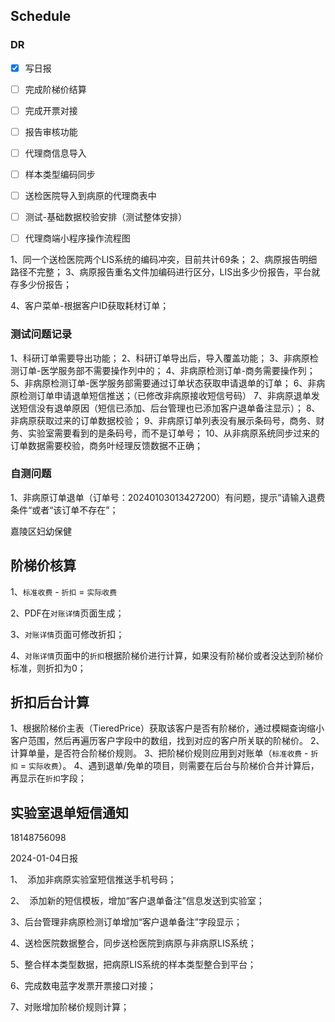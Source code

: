 ## Schedule
### DR
- [x] 写日报
- [ ] 完成阶梯价结算
- [ ] 完成开票对接
- [ ] 报告审核功能
- [ ] 代理商信息导入
- [ ] 样本类型编码同步
- [ ] 送检医院导入到病原的代理商表中
- [ ] 测试-基础数据校验安排（测试整体安排）
- [ ] 代理商端小程序操作流程图


1、同一个送检医院两个LIS系统的编码冲突，目前共计69条；
2、病原报告明细路径不完整；
3、病原报告重名文件加编码进行区分，LIS出多少份报告，平台就存多少份报告；

4、客户菜单-根据客户ID获取耗材订单；

### 测试问题记录
1、科研订单需要导出功能；
2、科研订单导出后，导入覆盖功能；
3、非病原检测订单-医学服务部不需要操作列中的；
4、非病原检测订单-商务需要操作列；
5、非病原检测订单-医学服务部需要通过订单状态获取申请退单的订单；
6、非病原检测订单申请退单短信推送；（已修改非病原接收短信号码）
7、非病原退单发送短信没有退单原因（短信已添加、后台管理也已添加客户退单备注显示）；
8、非病原获取过来的订单数据校验；
9、非病原订单列表没有展示条码号，商务、财务、实验室需要看到的是条码号，而不是订单号；
10、从非病原系统同步过来的订单数据需要校验，商务叶经理反馈数据不正确；

### 自测问题
1、非病原订单退单（订单号：20240103013427200）有问题，提示”请输入退费条件“或者“该订单不存在”；


嘉陵区妇幼保健

## 阶梯价核算
1、`标准收费` - `折扣` = `实际收费`

2、PDF在`对账详情`页面生成；

3、`对账详情`页面可修改折扣；

4、`对账详情`页面中的`折扣`根据阶梯价进行计算，如果没有阶梯价或者没达到阶梯价标准，则折扣为0；


## 折扣后台计算
1、根据阶梯价主表（TieredPrice）获取该客户是否有阶梯价，通过模糊查询缩小客户范围，然后再遍历客户字段中的数组，找到对应的客户所关联的阶梯价。
2、计算单量，是否符合阶梯价规则。
3、把阶梯价规则应用到对账单（`标准收费` - `折扣` = `实际收费`）。
4、遇到退单/免单的项目，则需要在后台与阶梯价合并计算后，再显示在`折扣`字段；

## 实验室退单短信通知
18148756098

2024-01-04日报

1、  添加非病原实验室短信推送手机号码；

2、  添加新的短信模板，增加“客户退单备注”信息发送到实验室；

3、后台管理非病原检测订单增加“客户退单备注”字段显示；

4、送检医院数据整合，同步送检医院到病原与非病原LIS系统；

5、整合样本类型数据，把病原LIS系统的样本类型整合到平台；

6、完成数电蓝字发票开票接口对接；

7、对账增加阶梯价规则计算；